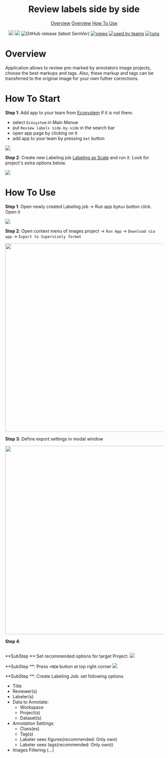 <div align="center" markdown>
<img src=""/>

# Review labels side by side

<p align="center">
  <a href="#Overview">Overview</a>
  <a href="#How-To-Start">Overview</a>
  <a href="#How-To-Use">How To Use</a>
</p>


[![](https://img.shields.io/badge/supervisely-ecosystem-brightgreen)](https://ecosystem.supervise.ly/apps/supervisely-ecosystem/review-labels-side-by-side)
[![](https://img.shields.io/badge/slack-chat-green.svg?logo=slack)](https://supervise.ly/slack)
![GitHub release (latest SemVer)](https://img.shields.io/github/v/release/supervisely-ecosystem/review-labels-side-by-side)
[![views](https://app.supervise.ly/public/api/v3/ecosystem.counters?repo=supervisely-ecosystem/review-labels-side-by-side&counter=views&label=views)](https://supervise.ly)
[![used by teams](https://app.supervise.ly/public/api/v3/ecosystem.counters?repo=supervisely-ecosystem/review-labels-side-by-side&counter=downloads&label=used%20by%20teams)](https://supervise.ly)
[![runs](https://app.supervise.ly/public/api/v3/ecosystem.counters?repo=supervisely-ecosystem/review-labels-side-by-side&counter=runs&label=runs)](https://supervise.ly)

</div>

# Overview
Application allows to review pre-marked by annotators image projects, choose the best markups and tags. Also, these markup and tags can be transferred to the original image for your own futher corrections.

# How To Start

**Step 1**: Add app to your team from [Ecosystem](https://ecosystem.supervise.ly/apps/review-labels-side-by-side) if it is not there.
    
   - select `Ecosystem` in Main Menue
   - put `Review labels side-by-side` in the search bar
   - open app page by clicking on it
   - add app to your team by pressing `Get` button

<img src="https://i.imgur.com/tl60QE4.png"/>

**Step 2**: Create new Labeling job [Labeling as Scale](https://ecosystem.supervise.ly/labeling/jobs/list) and run it. Look for project's extra options below.

<img src="https://i.imgur.com/simXGmk.png"/>

# How To Use

**Step 1**: Open newly created Labeling job -> Run app by`Run` button click. Open it 

<img src="https://i.imgur.com/d5PHeMZ.png"/>

**Step 2**: Open context menu of images project -> `Run App` -> `Download via app` -> `Export to Supervisely format` 

<img src="" width="600px"/>

**Step 3**: Define export settings in modal window

<img src="" width="600px">

**Step 4**:

<img src="">

**SubStep **:Set recommended options for target Project:
<img src="https://i.imgur.com/zlWukS5.png"/>

**SubStep **: Press `+NEW` button at top right corner
<img src="https://i.imgur.com/zyAQkYZ.png"/>

**SubStep **: Create Labeling Job: set following options
 - Title
 - Reviewer(s)
 - Labeler(s)
 - Data to Annotate: 
   - Workspace
   - Project(s)
   - Dataset(s)
 - Annotation Settings:
   - Class(es)
   - Tag(s) 
   - Labeler sees figures(recommended: Only own)
   - Labeler sees tags(recommended: Only own))
 - Images Filtering (...)
